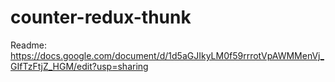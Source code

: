 # counter-redux-thunk
Readme: https://docs.google.com/document/d/1d5aGJIkyLM0f59rrrotVpAWMMenVj_GIfTzFtjZ_HGM/edit?usp=sharing
